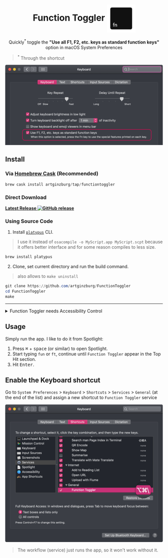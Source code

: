 <h1 align="center">
   Function Toggler <img align="center" height="90" src="icon/icon.png">
</h1>

<p align="center">
   Quickly<sup>*</sup> toggle the <strong>"Use all F1, F2, etc. keys as standard function keys"</strong> option in macOS System Preferences
</p>

> <sup>\*</sup> Through the shortcut

![keyboard settings](screenshots/kb-sets.png)

## Install

### Via [Homebrew Cask](//brew.sh) (Recommended)

```ps1
brew cask install artginzburg/tap/functiontoggler
```

### Direct Download

**[Latest Release ![GitHub release](https://img.shields.io/github/release/artginzburg/functiontoggler?label=%20)](//github.com/artginzburg/FunctionToggler/releases/latest/download/FunctionToggler.zip)**

### Using Source Code

1. Install [`platypus`](https://github.com/sveinbjornt/Platypus) CLI.

> I use it instead of `osacompile -o MyScript.app MyScript.scpt` because it offers better interface and for some reason compiles to less size.

```ps1
brew install platypus
```

2. Clone, set current directory and run the build command.

> also allows to `make uninstall`

```ps1
git clone https://github.com/artginzburg/FunctionToggler
cd FunctionToggler
make
```

---

<details>
   <summary>Function Toggler needs Accessibility Control</summary>

1.  Open the app once (for it to appear in Accessibility tab)
2.  Go to `System Preferences` > `Security & Privacy` > `Privacy` > `Accessibility`
3.  `Click the lock to make changes` and tick `Function Toggler` under `Allow the apps below to control your computer`.

![preferences](screenshots/privacy-sets.png)

</details>

## Usage

Simply run the app.
I like to do it from Spotlight:

1. Press <kbd>⌘</kbd> + <kbd>space</kbd> (or similar) to open Spotlight.
2. Start typing `fun` or `ft`, continue until `Function Toggler` appear in the Top Hit section.
3. Hit <kbd>Enter</kbd>.

## Enable the Keyboard shortcut

Go to `System Preferences` > `Keyboard` > `Shortcuts` > `Services` > `General` (at the end of the list) and assign a new shortcut to `Function Toggler` service

![keybard-shortcut](screenshots/kb-short.png)

> The workflow (service) just runs the app, so it won't work without it.
